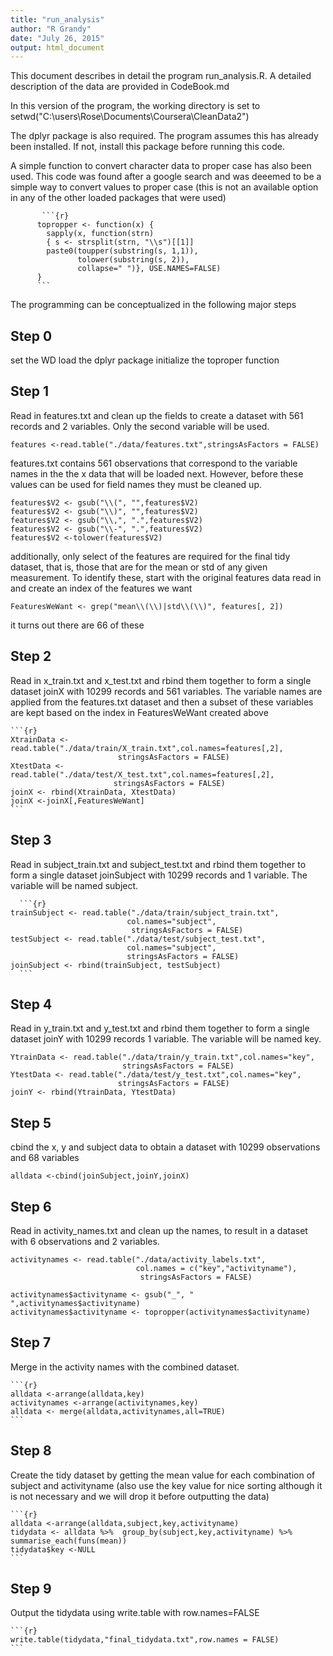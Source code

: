 ```yaml
---
title: "run_analysis"
author: "R Grandy"
date: "July 26, 2015"
output: html_document
---
```


This document describes in detail the program run_analysis.R.  A detailed description of the data are provided in CodeBook.md


In this version of the program, the working directory is set to 
  setwd("C:\\users\\Rose\\Documents\\Coursera\\CleanData2")

The dplyr package is also required.  The program assumes this has already been installed.  If not, install this package before running this code.

A simple function to convert character data to proper case has also been used.  This code was found after a google search and was deeemed to be a simple way to convert values to proper case (this is not an available option in any of the other loaded packages that were used)
 
 
           ```{r}
          topropper <- function(x) {
            sapply(x, function(strn)
            { s <- strsplit(strn, "\\s")[[1]]
            paste0(toupper(substring(s, 1,1)), 
                   tolower(substring(s, 2)),
                   collapse=" ")}, USE.NAMES=FALSE)
          }
          ```

The programming can be conceptualized in the following major steps

## Step 0 

  set the WD
  load the dplyr package
  initialize the toproper function
  
## Step 1
  Read in features.txt and clean up the fields to create a dataset with 561     records and 2 variables.  Only the second variable will be used.
  
  
  ```{r}
  features <-read.table("./data/features.txt",stringsAsFactors = FALSE)
  ```
  
  features.txt contains 561 observations that correspond to the variable names in the the x data that will be loaded next.  However, before these values can be used for field names they must be cleaned up. 
  
  ```{r}
  features$V2 <- gsub("\\(", "",features$V2) 
  features$V2 <- gsub("\\)", "",features$V2) 
  features$V2 <- gsub("\\,", ".",features$V2) 
  features$V2 <- gsub("\\-", ".",features$V2) 
  features$V2 <-tolower(features$V2)
  ```
  
  additionally, only select of the features are required for the final tidy dataset, that is, those that are for the mean or std of any given measurement.  To identify these, start with the original features data read in and create an index of the features we want
  
  ```{r}
  FeaturesWeWant <- grep("mean\\(\\)|std\\(\\)", features[, 2])
  ```
  
  it turns out there are 66 of these
  

## Step 2
Read in x_train.txt and x_test.txt and rbind them together to form a single dataset joinX with 10299 records and 561 variables.  The variable names are applied from the features.txt dataset and then a subset of these variables are kept based on the index in FeaturesWeWant created above

    ```{r}
    XtrainData <- read.table("./data/train/X_train.txt",col.names=features[,2],
                            stringsAsFactors = FALSE)
    XtestData <- read.table("./data/test/X_test.txt",col.names=features[,2],
                           stringsAsFactors = FALSE)
    joinX <- rbind(XtrainData, XtestData)
    joinX <-joinX[,FeaturesWeWant]
    ```

## Step 3
Read in subject_train.txt and subject_test.txt and rbind them together to form a single dataset joinSubject with 10299 records and 1 variable.  The variable will be named subject.

      ```{r}
    trainSubject <- read.table("./data/train/subject_train.txt",
                              col.names="subject",
                               stringsAsFactors = FALSE)
    testSubject <- read.table("./data/test/subject_test.txt",
                              col.names="subject",
                              stringsAsFactors = FALSE)
    joinSubject <- rbind(trainSubject, testSubject)   
      ```

## Step 4 
Read in y_train.txt and y_test.txt and rbind them together to form a single dataset joinY with 10299 records 1 variable.  The variable will be named key.

  ```{r}
  YtrainData <- read.table("./data/train/y_train.txt",col.names="key",
                           stringsAsFactors = FALSE)
  YtestData <- read.table("./data/test/y_test.txt",col.names="key",
                          stringsAsFactors = FALSE) 
  joinY <- rbind(YtrainData, YtestData)
  ```

## Step 5
cbind the x, y and subject data to obtain a dataset with 10299 observations and 68 variables

  ```{r}
  alldata <-cbind(joinSubject,joinY,joinX)
  ```
  
## Step 6
Read in activity_names.txt and clean up the names, to result in a dataset with 6 observations and 2 variables.

  ```{r}
  activitynames <- read.table("./data/activity_labels.txt",
                              col.names = c("key","activityname"),
                               stringsAsFactors = FALSE)
  
  activitynames$activityname <- gsub("_", " ",activitynames$activityname)
  activitynames$activityname <- topropper(activitynames$activityname)
  ```
  
## Step 7
Merge in the activity names with the combined dataset.
  
    ```{r}
    alldata <-arrange(alldata,key)
    activitynames <-arrange(activitynames,key)
    alldata <- merge(alldata,activitynames,all=TRUE)
    ```
  
## Step 8
Create the tidy dataset by getting the mean value for each combination of subject and activityname (also use the key value for nice sorting although it is not necessary and we will drop it before outputting the data)

    ```{r}
    alldata <-arrange(alldata,subject,key,activityname)
    tidydata <- alldata %>%  group_by(subject,key,activityname) %>%   summarise_each(funs(mean))
    tidydata$key <-NULL
    ```
    
## Step 9
Output the tidydata using write.table with row.names=FALSE


    ```{r}
    write.table(tidydata,"final_tidydata.txt",row.names = FALSE)
    ```